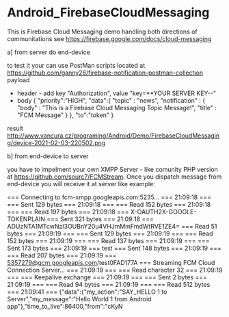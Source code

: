 # Android_FirebaseCloudMessaging
This is Firebase Cloud Messaging demo handling both directions of communitations
see https://firebase.google.com/docs/cloud-messaging

a] from server do end-device

to test it your can use PostMan scripts located at https://github.com/ganny26/firebase-notification-postman-collection
payload
- header - add key "Authorization", value "key=**YOUR SERVER KEY--"
- body
{
  "priority":"HIGH",
  "data":{
      "topic" : "news",
    "notification" : {
      "body" : "This is a Firebase Cloud Messaging Topic Message!",
      "title" : "FCM Message"
      }
  },
  "to":"token"
}

result http://www.vancura.cz/programing/Android/Demo/FirebaseCloudMessaging/device-2021-02-03-220502.png

b] from end-device to server

you have to impelment your own XMPP Server - like comunity PHP version at https://github.com/sourc7/FCMStream.
Once you dispatch message from end-device you will receive it at server like example:

=== Connecting to fcm-xmpp.googleapis.com:5235... === 21:09:18 === === Sent 129 bytes === 21:09:18 === === Read 152 bytes === 21:09:18 === === Read 197 bytes === 21:09:18 === X-OAUTH2X-GOOGLE-TOKENPLAIN === Sent 321 bytes === 21:09:18 === ADUzNTA1MTcwNzI3OUBnY20u4VHJmMmFmdWtRVE1ZE4= === Read 51 bytes === 21:09:19 === === Sent 129 bytes === 21:09:19 === === Read 152 bytes === 21:09:19 === === Read 137 bytes === 21:09:19 === === Sent 173 bytes === 21:09:19 === test === Sent 148 bytes === 21:09:19 === === Read 207 bytes === 21:09:19 === 5357279@gcm.googleapis.com/test0FAD177A === Streaming FCM Cloud Connection Server... === 21:09:19 === === Read character 32 === 21:09:19 === === Keepalive exchange === 21:09:19 === === Sent 2 bytes === 21:09:19 === === Read 94 bytes === 21:09:19 === === Read 512 bytes === 21:09:41 === {"data":{"my_action":"SAY_HELLO 1 to Server","my_message":"Hello World 1 from Android app"},"time_to_live":86400,"from":"cKyN

